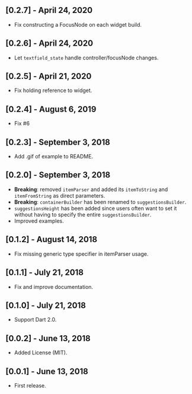 ## [0.2.7] - April 24, 2020

* Fix constructing a FocusNode on each widget build.

## [0.2.6] - April 24, 2020

* Let `textfield_state` handle controller/focusNode changes.

## [0.2.5] - April 21, 2020

* Fix holding reference to widget.

## [0.2.4] - August 6, 2019

* Fix #6

## [0.2.3] - September 3, 2018

* Add .gif of example to README.

## [0.2.0] - September 3, 2018

* **Breaking**: removed `itemParser` and added its `itemToString` and `itemFromString` as direct parameters.
* **Breaking**: `containerBuilder` has been renamed to `suggestionsBuilder`.
* `suggestionsHeight` has been added since users often want to set it without having to specify the entire `suggestionsBuilder`.
* Improved examples.

## [0.1.2] - August 14, 2018

* Fix missing generic type specifier in itemParser usage.

## [0.1.1] - July 21, 2018

* Fix and improve documentation.

## [0.1.0] - July 21, 2018

* Support Dart 2.0.

## [0.0.2] - June 13, 2018

* Added License (MIT).

## [0.0.1] - June 13, 2018

* First release.
